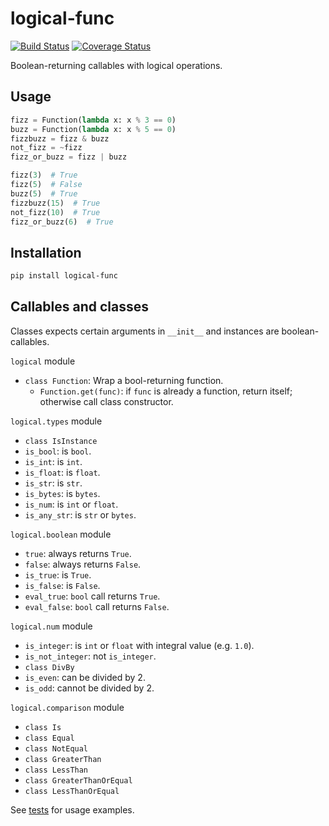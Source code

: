 # logical-func

[![Build Status](https://travis-ci.com/MichaelKim0407/logical-func.svg?branch=master)](https://travis-ci.com/MichaelKim0407/logical-func)
[![Coverage Status](https://coveralls.io/repos/github/MichaelKim0407/logical-func/badge.svg?branch=master)](https://coveralls.io/github/MichaelKim0407/logical-func?branch=master)

Boolean-returning callables with logical operations.

## Usage

```python
fizz = Function(lambda x: x % 3 == 0)
buzz = Function(lambda x: x % 5 == 0)
fizzbuzz = fizz & buzz
not_fizz = ~fizz
fizz_or_buzz = fizz | buzz

fizz(3)  # True
fizz(5)  # False
buzz(5)  # True
fizzbuzz(15)  # True
not_fizz(10)  # True
fizz_or_buzz(6)  # True
```

## Installation

```bash
pip install logical-func
```

## Callables and classes

Classes expects certain arguments in `__init__`
and instances are boolean-callables.

`logical` module

* `class Function`: Wrap a bool-returning function.
    * `Function.get(func)`: if `func` is already a function, return itself; otherwise call class constructor.

`logical.types` module

* `class IsInstance`
* `is_bool`: is `bool`.
* `is_int`: is `int`.
* `is_float`: is `float`.
* `is_str`: is `str`.
* `is_bytes`: is `bytes`.
* `is_num`: is `int` or `float`.
* `is_any_str`: is `str` or `bytes`.

`logical.boolean` module

* `true`: always returns `True`.
* `false`: always returns `False`.
* `is_true`: is `True`.
* `is_false`: is `False`.
* `eval_true`: `bool` call returns `True`.
* `eval_false`: `bool` call returns `False`.

`logical.num` module

* `is_integer`: is `int` or `float` with integral value (e.g. `1.0`).
* `is_not_integer`: not `is_integer`.
* `class DivBy`
* `is_even`: can be divided by 2.
* `is_odd`: cannot be divided by 2.

`logical.comparison` module

* `class Is`
* `class Equal`
* `class NotEqual`
* `class GreaterThan`
* `class LessThan`
* `class GreaterThanOrEqual`
* `class LessThanOrEqual`

See [tests](tests/) for usage examples.
